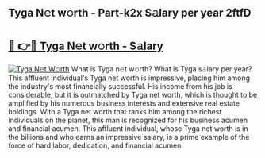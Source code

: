 ## Tyga N𝚎t w𝚘rth - Part-k2x S𝚊lary per year 2ftfD

# <h2><a href="http://gc1falj.nevu.top/?p=Tyga">🔗 👉🔴 Tyga N𝚎t w𝚘rth - S𝚊lary</a></h2>

[![Tyga N𝚎t W𝚘rth](https://i.imgur.com/Oavwk0R.jpeg)](http://gc1falj.nevu.top/?p=Tyga)
What is Tyga n𝚎t w𝚘rth? What is Tyga s𝚊lary per year?
This affluent individual's Tyga net worth is impressive, placing him among the industry's most financially successful. His income from his job is considerable, but it is outmatched by Tyga net worth, which is thought to be amplified by his numerous business interests and extensive real estate holdings. With a Tyga net worth that ranks him among the richest individuals on the planet, this man is recognized for his business acumen and financial acumen. This affluent individual, whose Tyga net worth is in the billions and who earns an impressive salary, is a prime example of the force of hard labor, dedication, and financial acumen.
